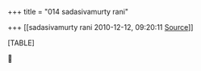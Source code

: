 +++
title = "014 sadasivamurty rani"

+++
[[sadasivamurty rani	2010-12-12, 09:20:11 [Source](https://groups.google.com/g/bvparishat/c/xAbIznFzEoE)]]



[TABLE]



